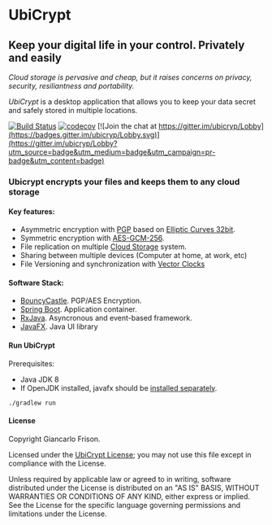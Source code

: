 # UbiCrypt

## Keep your digital life in your control. Privately and easily

_Cloud storage is pervasive and cheap, but it raises concerns on privacy, security, resiliantness and portability._

*UbiCrypt* is a desktop application that allows you to keep your data secret and safely stored in multiple locations.

[![Build Status](https://travis-ci.org/gfrison/ubicrypt.svg?branch=master)](https://travis-ci.org/gfrison/ubicrypt)
[![codecov](https://codecov.io/gh/gfrison/ubicrypt/branch/master/graph/badge.svg)](https://codecov.io/gh/gfrison/ubicrypt)
[![Join the chat at https://gitter.im/ubicryp/Lobby](https://badges.gitter.im/ubicryp/Lobby.svg)](https://gitter.im/ubicryp/Lobby?utm_source=badge&utm_medium=badge&utm_campaign=pr-badge&utm_content=badge)

### Ubicrypt encrypts your files and keeps them to any cloud storage
#### Key features:
  - Asymmetric encryption with [PGP](https://en.wikipedia.org/wiki/Pretty_Good_Privacy) based on [Elliptic Curves 32bit](https://en.wikipedia.org/wiki/Elliptic_curve).
  - Symmetric encryption with [AES-GCM-256](https://en.wikipedia.org/wiki/Galois/Counter_Mode).
  - File replication on multiple [Cloud Storage](https://en.wikipedia.org/wiki/Cloud_storage) system.
  - Sharing between multiple devices (Computer at home, at work, etc)
  - File Versioning and synchronization with [Vector Clocks](https://en.wikipedia.org/wiki/Vector_clock)

#### Software Stack:
  - [BouncyCastle](https://www.bouncycastle.org/). PGP/AES Encryption.
  - [Spring Boot](https://projects.spring.io/spring-boot/). Application container.
  - [RxJava](https://github.com/ReactiveX/RxJava). Asyncronous and event-based framework.
  - [JavaFX](http://docs.oracle.com/javase/8/javase-clienttechnologies.htm). Java UI library

#### Run UbiCrypt 

Prerequisites:

  - Java JDK 8
  - If OpenJDK installed, javafx should be [installed separately](http://chriswhocodes.com/).

`./gradlew run`

#### License

Copyright Giancarlo Frison.

Licensed under the [UbiCrypt License](LICENSE.md); you may not use this file except in compliance with the License. 

Unless required by applicable law or agreed to in writing, software distributed under the License is distributed on an "AS IS" BASIS, WITHOUT WARRANTIES OR CONDITIONS OF ANY KIND, either express or implied. See the License for the specific language governing permissions and limitations under the License.
